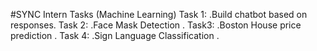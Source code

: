 #SYNC Intern Tasks (Machine Learning)
Task 1:
.Build chatbot based on responses.
Task 2:
.Face Mask Detection .
Task3:
.Boston House price prediction . 
Task 4:
.Sign Language Classification .
